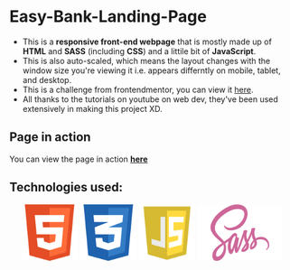 # Easy-Bank-Landing-Page


- This is a **responsive front-end webpage** that is mostly made up of **HTML** and **SASS** (including **CSS**) and a littile bit of **JavaScript**.
- This is also auto-scaled, which means the layout changes with the window size you're viewing it i.e. appears differntly on mobile, tablet, and desktop.
- This is a challenge from frontendmentor, you can view it [here](https://www.frontendmentor.io/challenges/easybank-landing-page-WaUhkoDN).
- All thanks to the tutorials on youtube on web dev, they've been used extensively in making this project XD.

## Page in action
You can view the page in action [**here**](https://johnwesleyk.github.io/Easy-Bank-Landing-Page/)

## Technologies used:
<p align="center">
  <img width="100" height="100" src="https://github.com/JohnWesleyK/Easy-Bank-Landing-Page/blob/master/images/html.png?raw=true">
  <img width="100" height="100" src="https://github.com/JohnWesleyK/Easy-Bank-Landing-Page/blob/master/images/css.png?raw=true">
  <img width="100" height="100" src="https://github.com/JohnWesleyK/Easy-Bank-Landing-Page/blob/master/images/js.png?raw=true">
  <img width="150" height="100" src="https://github.com/JohnWesleyK/Easy-Bank-Landing-Page/blob/master/images/sass.png?raw=true">
</p>
